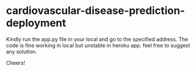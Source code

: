 # cardiovascular-disease-prediction-deployment

Kindly run the app.py file in your local and go to the specified address.
The code is fine working in local but unstable in heroku app.
feel free to suggest any solution.

Cheers!

